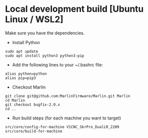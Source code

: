 # Local development build [Ubuntu Linux / WSL2]

Make sure you have the dependencies.
- Install Python 
```
sudo apt update
sudo apt install python3 python3-pip
```
- Add the following lines to your ~/.bashrc file: 
```
alias python=python
alias pip=pip3
```
- Checkout Marlin
```
git clone git@github.com:MarlinFirmware/Marlin.git Marlin
cd Marlin
git checkout bugfix-2.0.x
cd ..
```
- Run build steps (for each machine you want to target)
```
src/core/config-for-machine V1CNC_SkrPro_DualLR_2209
src/core/build-for-machine
```
